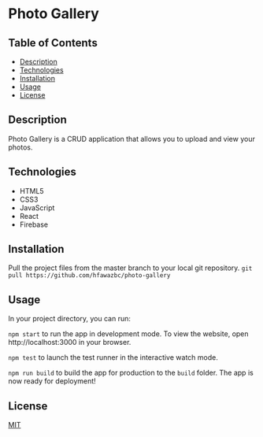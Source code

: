 # Photo Gallery

## Table of Contents
- [Description](#description)
- [Technologies](#technologies)
- [Installation](#installation)
- [Usage](#usage)
- [License](#license)

## Description
Photo Gallery is a CRUD application that allows you to upload and view your photos.

## Technologies
- HTML5
- CSS3
- JavaScript
- React
- Firebase

## Installation
Pull the project files from the master branch to your local git repository.
```git pull https://github.com/hfawazbc/photo-gallery```

## Usage
In your project directory, you can run:

```npm start``` to run the app in development mode. To view the website, open http://localhost:3000 in your browser.

```npm test``` to launch the test runner in the interactive watch mode.

```npm run build``` to build the app for production to the ```build``` folder. The app is now ready for deployment!

## License
[MIT](./LICENSE)
